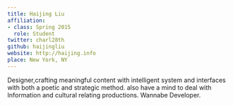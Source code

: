 ```yaml
---
title: Haijing Liu
affiliation:
- class: Spring 2015
  role: Student
twitter: charl28th
github: haijingliu
website: http://haijing.info
place: New York, NY
---
```

Designer,crafting meaningful content with intelligent system and interfaces with both a poetic and strategic method. also have a mind to deal with Information and cultural relating productions. Wannabe Developer.